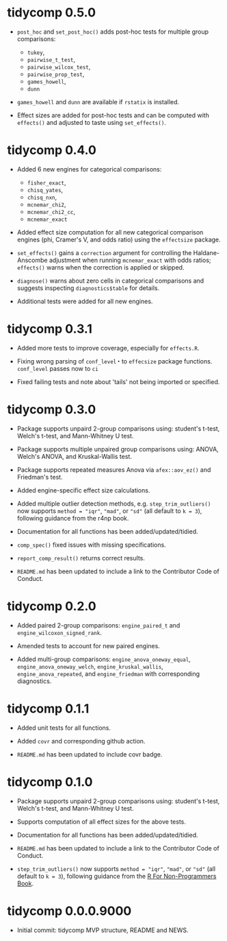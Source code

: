 # tidycomp 0.5.0

-   `post_hoc` and `set_post_hoc()` adds post-hoc tests for multiple group comparisons:

    -   `tukey`,
    -   `pairwise_t_test`,
    -   `pairwise_wilcox_test`,
    -   `pairwise_prop_test`,
    -   `games_howell`,
    -   `dunn`

-   `games_howell` and `dunn` are available if `rstatix` is installed.

-   Effect sizes are added for post-hoc tests and can be computed with `effects()` and adjusted to taste using `set_effects()`.

# tidycomp 0.4.0

-   Added 6 new engines for categorical comparisons:

    -   `fisher_exact`,
    -   `chisq_yates`,
    -   `chisq_nxn`,
    -   `mcnemar_chi2`,
    -   `mcnemar_chi2_cc`,
    -   `mcnemar_exact`

-   Added effect size computation for all new categorical comparison engines (phi, Cramer's V, and odds ratio) using the `effectsize` package.

-   `set_effects()` gains a `correction` argument for controlling the Haldane-Anscombe adjustment when running `mcnemar_exact` with odds ratios; `effects()` warns when the correction is applied or skipped.

-   `diagnose()` warns about zero cells in categorical comparisons and suggests inspecting `diagnostics$table` for details.

-   Additional tests were added for all new engines.

# tidycomp 0.3.1

-   Added more tests to improve coverage, especially for `effects.R`.

-   Fixing wrong parsing of `conf_level`◔ to `effecsize` package functions. `conf_level` passes now to `ci`

-   Fixed failing tests and note about 'tails' not being imported or specified.

# tidycomp 0.3.0

-   Package supports unpaird 2-group comparisons using: student's t-test, Welch's t-test, and Mann-Whitney U test.

-   Package supports multiple unpaired group comparisons using: ANOVA, Welch's ANOVA, and Kruskal-Wallis test.

-   Package supports repeated measures Anova via `afex::aov_ez()` and Friedman's test.

-   Added engine-specific effect size calculations.

-   Added multiple outlier detection methods, e.g. `step_trim_outliers()` now supports `method = "iqr"`, `"mad"`, or `"sd"` (all default to `k = 3`), following guidance from the r4np book.

-   Documentation for all functions has been added/updated/tidied.

-   `comp_spec()` fixed issues with missing specifications.

-   `report_comp_result()` returns correct results.

-   `README.md` has been updated to include a link to the Contributor Code of Conduct.

# tidycomp 0.2.0

-   Added paired 2-group comparisons: `engine_paired_t` and `engine_wilcoxon_signed_rank`.

-   Amended tests to account for new paired engines.

-   Added multi-group comparisons: `engine_anova_oneway_equal`, `engine_anova_oneway_welch`, `engine_kruskal_wallis`, `engine_anova_repeated`, and `engine_friedman` with corresponding diagnostics.

# tidycomp 0.1.1

-   Added unit tests for all functions.

-   Added `covr` and corresponding github action.

-   `README.md` has been updated to include covr badge.

# tidycomp 0.1.0

-   Package supports unpaird 2-group comparisons using: student's t-test, Welch's t-test, and Mann-Whitney U test.

-   Supports computation of all effect sizes for the above tests.

-   Documentation for all functions has been added/updated/tidied.

-   `README.md` has been updated to include a link to the Contributor Code of Conduct.

-   `step_trim_outliers()` now supports `method = "iqr"`, `"mad"`, or `"sd"` (all default to `k = 3`), following guidance from the [R For Non-Programmers Book](https://r4np.com).

# tidycomp 0.0.0.9000

-   Initial commit: tidycomp MVP structure, README and NEWS.
